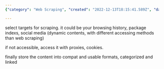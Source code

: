 ```yaml
---
{"category": "Web Scraping", "created": "2022-12-13T18:15:41.589Z", "date": "2022-12-13 18:15:41", "description": "Web scraping is the process of extracting data from websites by selecting targets and utilizing proxies or cookies for access, storing the content in compatible formats, categorizing it, and linking it for efficient retrieval.", "modified": "2022-12-13T18:18:21.103Z", "tags": ["web scraping", "data extraction", "websites", "proxies", "cookies", "data storage", "categorization"], "title": "Web Scraping Logic"}

---
```


select targets for scraping. it could be your browsing history, package indexs, social media (dynamic contents, with different accessing methods than web scraping)

if not accessible, access it with proxies, cookies.

finally store the content into compat and usable formats, categorized and linked
